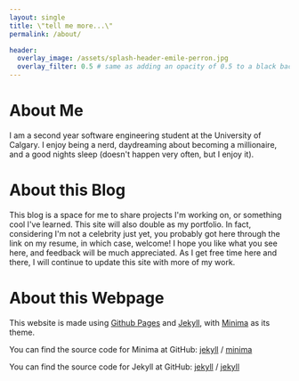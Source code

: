 ```yaml
---
layout: single
title: \"tell me more...\"
permalink: /about/

header:
  overlay_image: /assets/splash-header-emile-perron.jpg
  overlay_filter: 0.5 # same as adding an opacity of 0.5 to a black background
---
```


# About Me

I am a second year software engineering student at the University of Calgary. I enjoy being a nerd, daydreaming about becoming a millionaire, and a good nights sleep (doesn't happen very often, but I enjoy it).

# About this Blog

This blog is a space for me to share projects I'm working on, or something cool I've learned. 
This site will also double as my portfolio. In fact, considering I'm not a celebrity just yet, you probably got here through the link on my resume, in which case, welcome! I hope you like what you see here, and feedback will be much appreciated.
As I get free time here and there, I will continue to update this site with more of my work.

# About this Webpage

This website is made using [Github Pages](https://pages.github.com/) and [Jekyll](https://jekyllrb.com/), with [Minima](https://github.com/jekyll/minima) as its theme.

You can find the source code for Minima at GitHub:
[jekyll][jekyll-organization] /
[minima](https://github.com/jekyll/minima)

You can find the source code for Jekyll at GitHub:
[jekyll][jekyll-organization] /
[jekyll](https://github.com/jekyll/jekyll)

[jekyll-organization]: https://github.com/jekyll
